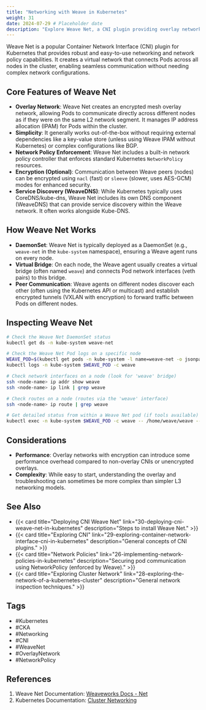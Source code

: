 ```yaml
---
title: "Networking with Weave in Kubernetes"
weight: 31
date: 2024-07-29 # Placeholder date
description: "Explore Weave Net, a CNI plugin providing overlay networking, service discovery, and network policy features for Kubernetes."
---
```


Weave Net is a popular Container Network Interface (CNI) plugin for Kubernetes that provides robust and easy-to-use networking and network policy capabilities. It creates a virtual network that connects Pods across all nodes in the cluster, enabling seamless communication without needing complex network configurations.

## Core Features of Weave Net

- **Overlay Network**: Weave Net creates an encrypted mesh overlay network, allowing Pods to communicate directly across different nodes as if they were on the same L2 network segment. It manages IP address allocation (IPAM) for Pods within the cluster.
- **Simplicity**: It generally works out-of-the-box without requiring external dependencies like a key-value store (unless using Weave IPAM without Kubernetes) or complex configurations like BGP.
- **Network Policy Enforcement**: Weave Net includes a built-in network policy controller that enforces standard Kubernetes `NetworkPolicy` resources.
- **Encryption (Optional)**: Communication between Weave peers (nodes) can be encrypted using `nacl` (fast) or `sleeve` (slower, uses AES-GCM) modes for enhanced security.
- **Service Discovery (WeaveDNS)**: While Kubernetes typically uses CoreDNS/kube-dns, Weave Net includes its own DNS component (WeaveDNS) that can provide service discovery within the Weave network. It often works alongside Kube-DNS.

## How Weave Net Works

- **DaemonSet**: Weave Net is typically deployed as a DaemonSet (e.g., `weave-net` in the `kube-system` namespace), ensuring a Weave agent runs on every node.
- **Virtual Bridge**: On each node, the Weave agent usually creates a virtual bridge (often named `weave`) and connects Pod network interfaces (veth pairs) to this bridge.
- **Peer Communication**: Weave agents on different nodes discover each other (often using the Kubernetes API or multicast) and establish encrypted tunnels (VXLAN with encryption) to forward traffic between Pods on different nodes.

## Inspecting Weave Net

```bash
# Check the Weave Net DaemonSet status
kubectl get ds -n kube-system weave-net

# Check the Weave Net Pod logs on a specific node
WEAVE_POD=$(kubectl get pods -n kube-system -l name=weave-net -o jsonpath='{.items[?(@.spec.nodeName=="<node-name>")].metadata.name}')
kubectl logs -n kube-system $WEAVE_POD -c weave

# Check network interfaces on a node (look for 'weave' bridge)
ssh <node-name> ip addr show weave
ssh <node-name> ip link | grep weave

# Check routes on a node (routes via the 'weave' interface)
ssh <node-name> ip route | grep weave

# Get detailed status from within a Weave Net pod (if tools available)
kubectl exec -n kube-system $WEAVE_POD -c weave -- /home/weave/weave --local status
```

## Considerations

- **Performance**: Overlay networks with encryption can introduce some performance overhead compared to non-overlay CNIs or unencrypted overlays.
- **Complexity**: While easy to start, understanding the overlay and troubleshooting can sometimes be more complex than simpler L3 networking models.

## See Also

- {{< card title="Deploying CNI Weave Net" link="30-deploying-cni-weave-net-in-kubernetes" description="Steps to install Weave Net." >}}
- {{< card title="Exploring CNI" link="29-exploring-container-network-interface-cni-in-kubernetes" description="General concepts of CNI plugins." >}}
- {{< card title="Network Policies" link="26-implementing-network-policies-in-kubernetes" description="Securing pod communication using NetworkPolicy (enforced by Weave)." >}}
- {{< card title="Exploring Cluster Network" link="28-exploring-the-network-of-a-kubernetes-cluster" description="General network inspection techniques." >}}

## Tags

- #Kubernetes
- #CKA
- #Networking
- #CNI
- #WeaveNet
- #OverlayNetwork
- #NetworkPolicy

## References

1.  Weave Net Documentation: [Weaveworks Docs - Net](https://www.weave.works/docs/net/latest/overview/)
2.  Kubernetes Documentation: [Cluster Networking](https://kubernetes.io/docs/concepts/cluster-administration/networking/) 
